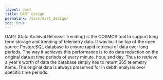 ```yaml
---
layout: docs
title: DART Design
permalink: /docs/dart_design/
toc: true
---
```

DART (Data Archival Retrieval Trending) is the COSMOS tool to support long term storage and trending of telemetry data. It was built on top of the open source PostgreSQL database to ensure rapid retrieval of data over long periods. The way it achieves this performance is to do data reduction on the original data at time periods of every minute, hour, and day. Thus to retrieve a year's worth of data the database simply has to return 365 telemetry items. The original data is always preserved for in debth analysis over specific time periods.